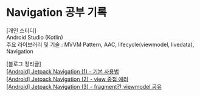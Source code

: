 # Navigation 공부 기록
  
[개인 스터디]  
Android Studio (Kotlin)  
주요 라이브러리 및 기술 : MVVM Pattern, AAC, lifecycle(viewmodel, livedata), Navigation

[블로그 정리글]  
[[Android] Jetpack Navigation (1) - 기본 사용법](https://blog.naver.com/zoooa16/223037899513)  
[[Android] Jetpack Navigation (2) - view 중첩 에러](https://blog.naver.com/zoooa16/223038081545)  
[[Android] Jetpack Navigation (3) - fragment간 viewmodel 공유](https://blog.naver.com/zoooa16/223038082518)  